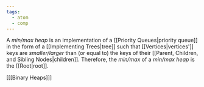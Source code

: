 ```yaml
---
tags:
  - atom
  - comp
---
```

A *min/max heap* is an implementation of a [[Priority Queues|priority queue]] in the form of a [[Implementing Trees|tree]] such that [[Vertices|vertices']] keys are *smaller/larger* than (or equal to) the keys of their [[Parent, Children, and Sibling Nodes|children]]. Therefore, the *min/max* of a *min/max heap* is the [[Root|root]].

\[[[Binary Heaps]]\]